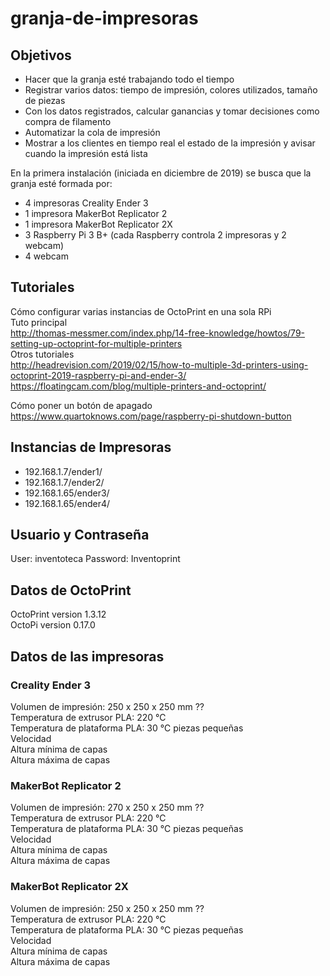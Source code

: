 # granja-de-impresoras

## Objetivos
+ Hacer que la granja esté trabajando todo el tiempo
+ Registrar varios datos: tiempo de impresión, colores utilizados, tamaño de piezas
+ Con los datos registrados, calcular ganancias y tomar decisiones como compra de filamento
+ Automatizar la cola de impresión
+ Mostrar a los clientes en tiempo real el estado de la impresión y avisar cuando la impresión está lista

En la primera instalación (iniciada en diciembre de 2019) se busca que la granja esté formada por:
+ 4 impresoras Creality Ender 3
+ 1 impresora MakerBot Replicator 2
+ 1 impresora MakerBot Replicator 2X
+ 3 Raspberry Pi 3 B+ (cada Raspberry controla 2 impresoras y 2 webcam)
+ 4 webcam

## Tutoriales
Cómo configurar varias instancias de OctoPrint en una sola RPi  
Tuto principal  
http://thomas-messmer.com/index.php/14-free-knowledge/howtos/79-setting-up-octoprint-for-multiple-printers  
Otros tutoriales  
http://headrevision.com/2019/02/15/how-to-multiple-3d-printers-using-octoprint-2019-raspberry-pi-and-ender-3/  
https://floatingcam.com/blog/multiple-printers-and-octoprint/

Cómo poner un botón de apagado  
https://www.quartoknows.com/page/raspberry-pi-shutdown-button

## Instancias de Impresoras
+ 192.168.1.7/ender1/
+ 192.168.1.7/ender2/
+ 192.168.1.65/ender3/
+ 192.168.1.65/ender4/

## Usuario y Contraseña
User: inventoteca
Password: Inventoprint

## Datos de OctoPrint
OctoPrint version 1.3.12  
OctoPi version 0.17.0  

## Datos de las impresoras
### Creality Ender 3
Volumen de impresión: 250 x 250 x 250 mm ??  
Temperatura de extrusor PLA: 220 ℃  
Temperatura de plataforma PLA: 30 ℃ piezas pequeñas  
Velocidad  
Altura mínima de capas  
Altura máxima de capas  

### MakerBot Replicator 2
Volumen de impresión: 270 x 250 x 250 mm ??  
Temperatura de extrusor PLA: 220 ℃  
Temperatura de plataforma PLA: 30 ℃ piezas pequeñas  
Velocidad  
Altura mínima de capas  
Altura máxima de capas  

### MakerBot Replicator 2X
Volumen de impresión: 250 x 250 x 250 mm ??  
Temperatura de extrusor PLA: 220 ℃  
Temperatura de plataforma PLA: 30 ℃ piezas pequeñas  
Velocidad  
Altura mínima de capas  
Altura máxima de capas  
